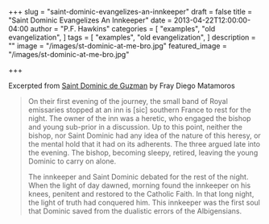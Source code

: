 +++
slug = "saint-dominic-evangelizes-an-innkeeper"
draft = false
title = "Saint Dominic Evangelizes An Innkeeper"
date = 2013-04-22T12:00:00-04:00
author = "P.F. Hawkins"
categories = [
  "examples",
  "old evangelization",
]
tags = [
  "examples",
  "old evangelization",
]
description = ""
image = "/images/st-dominic-at-me-bro.jpg"
featured_image = "/images/st-dominic-at-me-bro.jpg"

+++

Excerpted from [Saint Dominic de Guzman][1] by Fray Diego Matamoros 

> On their first evening of the journey, the small band of Royal emissaries stopped at an inn is [sic] southern France to rest for the night. The owner of the inn was a heretic, who engaged the bishop and young sub-prior in a discussion. Up to this point, neither the bishop, nor Saint Dominic had any idea of the nature of this heresy, or the mental hold that it had on its adherents. The three argued late into the evening. The bishop, becoming sleepy, retired, leaving the young Dominic to carry on alone. 
> 
> The innkeeper and Saint Dominic debated for the rest of the night. When the light of day dawned, morning found the innkeeper on his knees, penitent and restored to the Catholic Faith. In that long night, the light of truth had conquered him. This innkeeper was the first soul that Dominic saved from the dualistic errors of the Albigensians. 

[1]: https://catholicism.org/st-dominic.html
